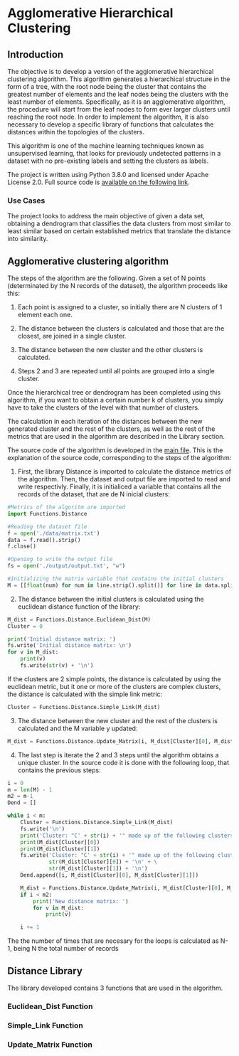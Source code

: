 # Agglomerative Hierarchical Clustering


## Introduction

The objective is to develop a version of the agglomerative hierarchical clustering algorithm. This algorithm generates a hierarchical structure in the form of a tree, with the root node being the cluster that contains the greatest number of elements and the leaf nodes being the clusters with the least number of elements. Specifically, as it is an agglomerative algorithm, the procedure will start from the leaf nodes to form ever larger clusters until reaching the root node. In order to implement the algorithm, it is also necessary to develop a specific library of functions that calculates the distances within the topologies of the clusters.

This algorithm is one of the machine learning techniques known as unsupervised learning, that looks for previously undetected patterns in a dataset with no pre-existing labels and setting the clusters as labels.

The project is written using Python 3.8.0 and licensed under Apache License 2.0. Full source code is [available on the following link](https://github.com/Dparedero/Hierarchical_Clustering). 

### Use Cases
The project looks to address the main objective of given a data set, obtaining a dendrogram that classifies the data clusters from most similar to least similar based on certain established metrics that translate the distance into similarity.


## Agglomerative clustering algorithm

The steps of the algorithm are the following. Given a set of N points (determinated by the N records of the dataset), the algorithm proceeds like this:

1. Each point is assigned to a cluster, so initially there are N clusters of 1 element each one.

2. The distance between the clusters is calculated and those that are the closest, are joined in a single cluster.

3. The distance between the new cluster and the other clusters is calculated.

4. Steps 2 and 3 are repeated until all points are grouped into a single cluster.

Once the hierarchical tree or dendrogram has been completed using this algorithm, if you want to obtain a certain number k of clusters, you simply have to take the clusters of the level with that number of clusters.

The calculation in each iteration of the distances between the new generated cluster and the rest of the clusters, as well as the rest of the metrics that are used in the algorithm are described in the Library section.

The source code of the algorithm is developed in the [main file](https://github.com/DParedero/Hierarchical_Clustering/blob/master/Main.py). This is the explanation of the source code, corresponding to the steps of the algorithm:

1. First, the library Distance is imported to calculate the distance metrics of the algorithm. Then, the dataset and output file are imported to read and write respectivly. Finally, it is initialiced a variable that contains all the records of the dataset, that are de N inicial clusters: 

```python
#Metrics of the algoritm are imported
import Functions.Distance

#Reading the dataset file
f = open('./data/matrix.txt')
data = f.read().strip()
f.close()

#Opening to write the output file
fs = open('./output/output.txt', "w")

#Initializing the matrix variable that contains the initial clusters
M = [[float(num) for num in line.strip().split()] for line in data.split('\n')]
```

2. The distance between the initial clusters is calculated using the euclidean distance function of the library: 

```python
M_dist = Functions.Distance.Euclidean_Dist(M)
Cluster = 0

print('Initial distance matrix: ')
fs.write('Initial distance matrix: \n')
for v in M_dist:
    print(v)
    fs.write(str(v) + '\n')
```

If the clusters are 2 simple points, the distance is calculated by using the euclidean metric, but it one or more of the clusters are complex clusters, the distance is calculated with the simple link metric:  
```python
Cluster = Functions.Distance.Simple_Link(M_dist)
```


3. The distance between the new cluster and the rest of the clusters is calculated and the M variable y updated:

```python
M_dist = Functions.Distance.Update_Matrix(i, M_dist[Cluster][0], M_dist[Cluster][1], M_dist)
```

4. The last step is iterate the 2 and 3 steps until the algorithm obtains a unique cluster. In the source code it is done with the following loop, that contains the previous steps:

```python
i = 0
m = len(M) - 1
m2 = m-1
Dend = []

while i < m:
    Cluster = Functions.Distance.Simple_Link(M_dist)
    fs.write('\n')
    print('Cluster: "C' + str(i) + '" made up of the following clusters:')
    print(M_dist[Cluster][0])
    print(M_dist[Cluster][1])
    fs.write('Cluster: "C' + str(i) + '" made up of the following clusters: \n' + \
             str(M_dist[Cluster][0]) + '\n' + \
             str(M_dist[Cluster][1]) + '\n')
    Dend.append([i, M_dist[Cluster][0], M_dist[Cluster][1]])

    M_dist = Functions.Distance.Update_Matrix(i, M_dist[Cluster][0], M_dist[Cluster][1], M_dist)
    if i < m2:
        print('New distance matrix: ')
        for v in M_dist:
            print(v)

    i += 1
```            
The the number of times that are necesary for the loops is calculated as N-1, being N the total number of records

## Distance Library

The library developed contains 3 functions that are used in the algorithm.

### Euclidean_Dist Function

### Simple_Link Function

### Update_Matrix Function


